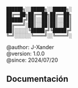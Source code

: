 ```
██████╗░░█████╗░░█████╗░
██╔══██╗██╔══██╗██╔══██╗
██████╔╝██║░░██║██║░░██║
██╔═══╝░██║░░██║██║░░██║
██║░░░░░╚█████╔╝╚█████╔╝
╚═╝░░░░░░╚════╝░░╚════╝░
```

@author: J-Xander<br>
@version: 1.0.0<br>
@since:  2024/07/20

## Documentación

